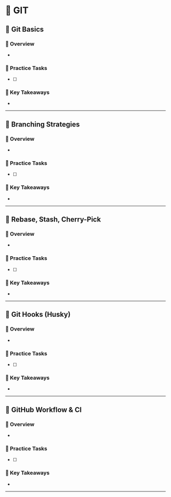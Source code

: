 # 📘 GIT

## 🔹 Git Basics
### 📘 Overview
- 

### 🧪 Practice Tasks
- [ ] 

### 🧠 Key Takeaways
- 

---

## 🔹 Branching Strategies
### 📘 Overview
- 

### 🧪 Practice Tasks
- [ ] 

### 🧠 Key Takeaways
- 

---

## 🔹 Rebase, Stash, Cherry-Pick
### 📘 Overview
- 

### 🧪 Practice Tasks
- [ ] 

### 🧠 Key Takeaways
- 

---

## 🔹 Git Hooks (Husky)
### 📘 Overview
- 

### 🧪 Practice Tasks
- [ ] 

### 🧠 Key Takeaways
- 

---

## 🔹 GitHub Workflow & CI
### 📘 Overview
- 

### 🧪 Practice Tasks
- [ ] 

### 🧠 Key Takeaways
- 

---

